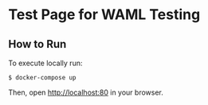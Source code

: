 # Test Page for WAML Testing

## How to Run

To execute locally run:

    $ docker-compose up
  
Then, open [http://localhost:80]() in your browser.
